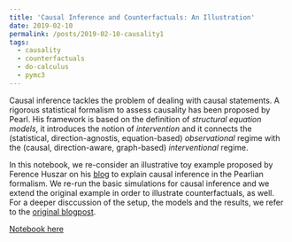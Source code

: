 ```yaml
---
title: 'Causal Inference and Counterfactuals: An Illustration'
date: 2019-02-10
permalink: /posts/2019-02-10-causality1
tags:
  - causality
  - counterfactuals
  - do-calculus
  - pymc3
---
```


Causal inference tackles the problem of dealing with causal statements. A rigorous statistical formalism to assess causality has been proposed by Pearl. His framework is based on the definition of *structural equation models*, it introduces the notion of *intervention* and it connects the (statistical, direction-agnostis, equation-based) *observational* regime with the (causal, direction-aware, graph-based) *interventional* regime.

In this notebook, we re-consider an illustrative toy example proposed by Ference Huszar on his [blog](https://www.inference.vc/causal-inference-2-illustrating-interventions-in-a-toy-example/) to explain causal inference in the Pearlian formalism. We re-run the basic simulations for causal inference and we extend the original example in order to illustrate counterfactuals, as well. For a deeper disccussion of the setup, the models and the results, we refer to the [original blogpost](https://www.inference.vc/causal-inference-2-illustrating-interventions-in-a-toy-example/).

[Notebook here](https://github.com/FMZennaro/CausalInference/blob/master/Causal%20Inference.ipynb)
